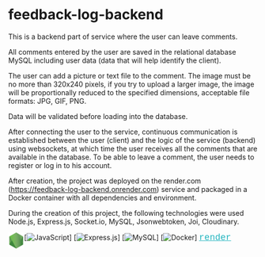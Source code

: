 # feedback-log-backend

This is a backend part of service where the user can leave comments.

All comments entered by the user are saved in the relational database МySQL including user data
(data that will help identify the client).

The user can add a picture or text file to the comment. The image must be no more than 320x240
pixels, if you try to upload a larger image, the image will be proportionally reduced to the
specified dimensions, acceptable file formats: JPG, GIF, PNG.

Data will be validated before loading into the database.

After connecting the user to the service, continuous communication is established between the user
(client) and the logic of the service (backend) using websockets, at which time the user receives
all the comments that are available in the database. To be able to leave a comment, the user needs
to register or log in to his account.

After creation, the project was deployed on the render.com
(https://feedback-log-backend.onrender.com) service and packaged in a Docker container with all
dependencies and environment.

During the creation of this project, the following technologies were used Node.js, Express.js,
Socket.io, MySQL, Jsonwebtoken, Joi, Cloudinary.

[![JavaScript](https://img.shields.io/badge/JavaScript-F0DB4F?style=for-the-badge&logo=javascript&logoColor=323330)]
[![Express.js](https://img.shields.io/badge/Express.js-000000?style=for-the-badge&logo=express&logoColor=white)]
[![MySQL](https://img.shields.io/badge/MySQL-3E6E93?style=for-the-badge&logo=mysql&logoColor=white)]
[![Docker](https://img.shields.io/badge/Docker-0091E2?style=for-the-badge&logo=docker&logoColor=white)]
<img align="left" alt="Node.js" width="32px" src="https://raw.githubusercontent.com/github/explore/80688e429a7d4ef2fca1e82350fe8e3517d3494d/topics/nodejs/nodejs.png" />
<a href="https://render.com/" target="_blank" rel="noreferrer" style="color: #22b5bf; font-family: Roboto Mono,Consolas,Liberation Mono,Courier New,Courier,monospace;
    font-size: 18px;
    font-weight: 300;"> render </a>
